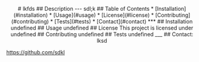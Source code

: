 <p align="center"> # lkfds  
  ## Description 
  ---
  sdl;k
  ## Table of Contents
  * [Installation](#installation)
  * [Usage](#usage)
  * [License](#license)
  * [Contributing](#contributing)
  * [Tests](#tests)
  * [Contact](#contact)
  ***
  ## Installation 
  undefined
  ## Usage 
  undefined
  ## License 
  This project is licensed under undefined
  ## Contributing 
  undefined
  ## Tests
  undefined
  ___
  ## Contact:
lksd
 
https://github.com/sdkl</p>
